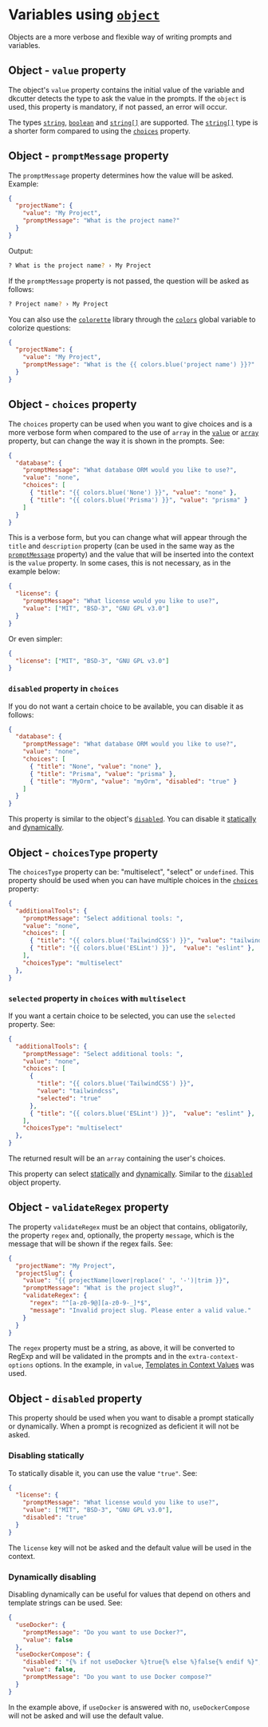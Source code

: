 # Variables using [`object`](./user-config.md#object)

Objects are a more verbose and flexible way of writing prompts and variables.

## Object - `value` property

The object's `value` property contains the initial value of the variable and dkcutter detects the type to ask the value in the prompts. If the `object` is used, this property is mandatory, if not passed, an error will occur.

The types [`string`](./user-config.md#string), [`boolean`](./user-config.md#boolean) and [`string[]`](./user-config.md#array) are supported. The [`string[]`](./user-config.md#array) type is a shorter form compared to using the [`choices`](#object---choices-property) property.

## Object - `promptMessage` property

The `promptMessage` property determines how the value will be asked. Example:

```json
{
  "projectName": {
    "value": "My Project",
    "promptMessage": "What is the project name?"
  }
}
```

Output:

```bash
? What is the project name? › My Project
```

If the `promptMessage` property is not passed, the question will be asked as follows:

```bash
? Project name? › My Project
```

You can also use the [`colorette`](https://github.com/jorgebucaran/colorette) library through the [`colors`](./global-variables.md#colors) global variable to colorize questions:

```json
{
  "projectName": {
    "value": "My Project",
    "promptMessage": "What is the {{ colors.blue('project name') }}?"
  }
}
```

## Object - `choices` property

The `choices` property can be used when you want to give choices and is a more verbose form when compared to the use of `array` in the [`value`](#object---value-property) or [`array`](./user-config.md#array) property, but can change the way it is shown in the prompts. See:

```json
{
  "database": {
    "promptMessage": "What database ORM would you like to use?",
    "value": "none",
    "choices": [
      { "title": "{{ colors.blue('None') }}", "value": "none" },
      { "title": "{{ colors.blue('Prisma') }}", "value": "prisma" }
    ]
  }
}
```

This is a verbose form, but you can change what will appear through the `title` and `description` property (can be used in the same way as the [`promptMessage`](#object---promptmessage-property) property) and the value that will be inserted into the context is the `value` property. In some cases, this is not necessary, as in the example below:

```json
{
  "license": {
    "promptMessage": "What license would you like to use?",
    "value": ["MIT", "BSD-3", "GNU GPL v3.0"]
  }
}
```

Or even simpler:

```json
{
  "license": ["MIT", "BSD-3", "GNU GPL v3.0"]
}
```

### `disabled` property in `choices`

If you do not want a certain choice to be available, you can disable it as follows:

```json
{
  "database": {
    "promptMessage": "What database ORM would you like to use?",
    "value": "none",
    "choices": [
      { "title": "None", "value": "none" },
      { "title": "Prisma", "value": "prisma" },
      { "title": "MyOrm", "value": "myOrm", "disabled": "true" }
    ]
  }
}
```

This property is similar to the object's [`disabled`](#object---disabled-property). You can disable it [statically](#disabling-statically) and [dynamically](#dynamically-disabling).

## Object - `choicesType` property

The `choicesType` property can be: "multiselect", "select" or `undefined`. This property should be used when you can have multiple choices in the [`choices`](#object---choices-property) property:

```json
{
  "additionalTools": {
    "promptMessage": "Select additional tools: ",
    "value": "none",
    "choices": [
      { "title": "{{ colors.blue('TailwindCSS') }}", "value": "tailwindcss" },
      { "title": "{{ colors.blue('ESLint') }}",  "value": "eslint" },
    ],
    "choicesType": "multiselect"
  },
}
```

### `selected` property in `choices` with `multiselect`

If you want a certain choice to be selected, you can use the `selected` property. See:

```json
{
  "additionalTools": {
    "promptMessage": "Select additional tools: ",
    "value": "none",
    "choices": [
      {
        "title": "{{ colors.blue('TailwindCSS') }}",
        "value": "tailwindcss",
        "selected": "true"
      },
      { "title": "{{ colors.blue('ESLint') }}",  "value": "eslint" },
    ],
    "choicesType": "multiselect"
  },
}
```

The returned result will be an `array` containing the user's choices.

This property can select [statically](#disabling-statically) and [dynamically](#dynamically-disabling). Similar to the [`disabled`](#object---disabled-property) object property.

## Object - `validateRegex` property

The property `validateRegex` must be an object that contains, obligatorily, the property `regex` and, optionally, the property `message`, which is the message that will be shown if the regex fails. See:

```json
{
  "projectName": "My Project",
  "projectSlug": {
    "value": "{{ projectName|lower|replace(' ', '-')|trim }}",
    "promptMessage": "What is the project slug?",
    "validateRegex": {
      "regex": "^[a-z0-9@][a-z0-9-_]*$",
      "message": "Invalid project slug. Please enter a valid value."
    }
  }
}
```

The `regex` property must be a string, as above, it will be converted to RegExp and will be validated in the prompts and in the `extra-context-options` options. In the example, in `value`, [Templates in Context Values](./templates-in-context.md#templates-in-context-values) was used.

## Object - `disabled` property

This property should be used when you want to disable a prompt statically or dynamically. When a prompt is recognized as deficient it will not be asked.

### Disabling statically

To statically disable it, you can use the value `"true"`. See:

```json
{
  "license": {
    "promptMessage": "What license would you like to use?",
    "value": ["MIT", "BSD-3", "GNU GPL v3.0"],
    "disabled": "true"
  }
}
```

The `license` key will not be asked and the default value will be used in the context.

### Dynamically disabling

Disabling dynamically can be useful for values that depend on others and template strings can be used. See:

```json
{
  "useDocker": {
    "promptMessage": "Do you want to use Docker?",
    "value": false
  },
  "useDockerCompose": {
    "disabled": "{% if not useDocker %}true{% else %}false{% endif %}",
    "value": false,
    "promptMessage": "Do you want to use Docker compose?"
  }
}
```

In the example above, if `useDocker` is answered with no, `useDockerCompose` will not be asked and will use the default value.
